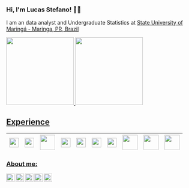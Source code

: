 ### Hi, I'm Lucas Stefano! 🙋‍♂️

I am an data analyst and Undergraduate Statistics at [State University of Maringá - Maringa, PR, Brazil](https://www.des.uem.br/)

<div>
  <a href="https://github.com/lucassxs">
  <img height="180em" src="https://github-readme-stats.vercel.app/api?username=lucassxs&show_icons=true&theme=dark&include_all_commits=true&count_private=true"/>
  <!--Linguagens-->
  <img height="180em" src="https://github-readme-stats.vercel.app/api/top-langs/?username=lucassxs&layout=compact&langs_count=16&theme=dark"/>
<div>

<p></p>

## Experience

| <img style="height:25px; width: 25px" src="https://cdn.jsdelivr.net/gh/devicons/devicon/icons/python/python-plain.svg" /> | <img style="height:25px; width: 25px" src="https://cdn.jsdelivr.net/gh/devicons/devicon/icons/r/r-original.svg" /> | <img style="height:40px; width: 40px" src="https://upload.wikimedia.org/wikipedia/commons/1/10/SAS_logo_horiz.svg" /> | <img style="height:25px; width: 25px" src="https://cdn.jsdelivr.net/gh/devicons/devicon/icons/javascript/javascript-plain.svg" /> | <img style="height:25px; width: 25px" src="https://cdn.jsdelivr.net/gh/devicons/devicon/icons/bash/bash-plain.svg" /> | <img style="height:25px; width: 25px" src="https://cdn.jsdelivr.net/gh/devicons/devicon/icons/html5/html5-plain.svg" />| <img style="height:25px; width: 25px" src="https://cdn.jsdelivr.net/gh/devicons/devicon/icons/css3/css3-plain.svg" /> | <img style="height:40px; width: 40px" src="https://cdn.jsdelivr.net/gh/devicons/devicon/icons/scala/scala-original-wordmark.svg" /> | <img style="height:40px; width: 40px" src="https://cdn.jsdelivr.net/gh/devicons/devicon/icons/mysql/mysql-plain-wordmark.svg" /> | <img style="height:40px; width: 40px" src="https://cdn.jsdelivr.net/gh/devicons/devicon/icons/postgresql/postgresql-plain-wordmark.svg" /> |
| :---: | :---: | :---: | :---: | :---: | :---: | :---: | :---: | :---: | :---: |

### About me:
  
  [<img align="left" width="22px" src="https://github.com/wowchemy/starter-hugo-academic/blob/master/assets/media/icon.png"/>](https://lucassxs.me/)
  [<img align="left" width="22px" src="https://logodownload.org/wp-content/uploads/2014/09/twitter-logo-1.png"/>](https://twitter.com/_lucasstxs)
  [<img align="left" width="22px" src="https://arquivo.unifesp.br/images/icon/icon_lattes.svg"/>](http://lattes.cnpq.br/9279354215426416)
  [<img align="left" width="22px" src="https://www.electrochem.org/wp-content/uploads/2017/11/ORCID-icon.png"/>](https://orcid.org/0000-0001-9573-7555)
  [<img align="left" width="22px" src="https://upload.wikimedia.org/wikipedia/commons/c/c9/Linkedin.svg"/>](https://www.linkedin.com/in/lucasstxs/)
